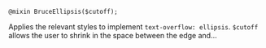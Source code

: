 
```
@mixin BruceEllipsis($cutoff);
```

Applies the relevant styles to implement `text-overflow: ellipsis`.
`$cutoff` allows the user to shrink in the space between the edge and...
